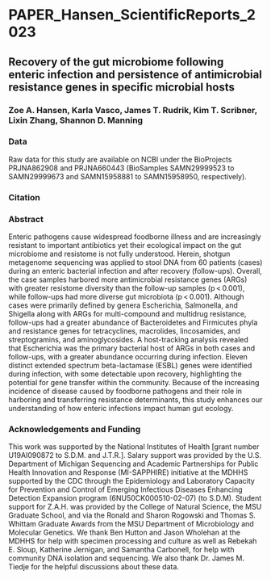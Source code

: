 # PAPER_Hansen_ScientificReports_2023
## Recovery of the gut microbiome following enteric infection and persistence of antimicrobial resistance genes in specific microbial hosts

### Zoe A. Hansen, Karla Vasco, James T. Rudrik, Kim T. Scribner, Lixin Zhang, Shannon D. Manning

### Data
Raw data for this study are available on NCBI under the BioProjects PRJNA862908 and PRJNA660443 (BioSamples SAMN29999523 to SAMN29999673 and SAMN15958881 to SAMN15958950, respectively).

### Citation 


### Abstract
Enteric pathogens cause widespread foodborne illness and are increasingly resistant to important antibiotics yet their ecological impact on the gut microbiome and resistome is not fully understood. Herein, shotgun metagenome sequencing was applied to stool DNA from 60 patients (cases) during an enteric bacterial infection and after recovery (follow-ups). Overall, the case samples harbored more antimicrobial resistance genes (ARGs) with greater resistome diversity than the follow-up samples (p < 0.001), while follow-ups had more diverse gut microbiota (p < 0.001). Although cases were primarily defined by genera Escherichia, Salmonella, and Shigella along with ARGs for multi-compound and multidrug resistance, follow-ups had a greater abundance of Bacteroidetes and Firmicutes phyla and resistance genes for tetracyclines, macrolides, lincosamides, and streptogramins, and aminoglycosides. A host-tracking analysis revealed that Escherichia was the primary bacterial host of ARGs in both cases and follow-ups, with a greater abundance occurring during infection. Eleven distinct extended spectrum beta-lactamase (ESBL) genes were identified during infection, with some detectable upon recovery, highlighting the potential for gene transfer within the community. Because of the increasing incidence of disease caused by foodborne pathogens and their role in harboring and transferring resistance determinants, this study enhances our understanding of how enteric infections impact human gut ecology.

### Acknowledgements and Funding
This work was supported by the National Institutes of Health [grant number U19AI090872 to S.D.M. and J.T.R.]. Salary support was provided by the U.S. Department of Michigan Sequencing and Academic Partnerships for Public Health Innovation and Response (MI-SAPPHIRE) initiative at the MDHHS supported by the CDC through the Epidemiology and Laboratory Capacity for Prevention and Control of Emerging Infectious Diseases Enhancing Detection Expansion program (6NU50CK000510-02-07) (to S.D.M). Student support for Z.A.H. was provided by the College of Natural Science, the MSU Graduate School, and via the Ronald and Sharon Rogowski and Thomas S. Whittam Graduate Awards from the MSU Department of Microbiology and Molecular Genetics. We thank Ben Hutton and Jason Wholehan at the MDHHS for help with specimen processing and culture as well as Rebekah E. Sloup, Katherine Jernigan, and Samantha Carbonell, for help with community DNA isolation and sequencing. We also thank Dr. James M. Tiedje for the helpful discussions about these data.
